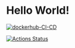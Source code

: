 # Hello World!


[![dockerhub-CI-CD](https://github.com/sivin79/docker-test-CI-CD/actions/workflows/main.yml/badge.svg)](https://github.com/sivin79/docker-test-CI-CD/actions/workflows/main.yml)

[![Actions Status](https://github.com/sivin79/docker-test-CI-CD/workflows/dockerhub-CI-CD/badge.svg)](https://github.com/sivin79/docker-test-CI-CD/actions)
